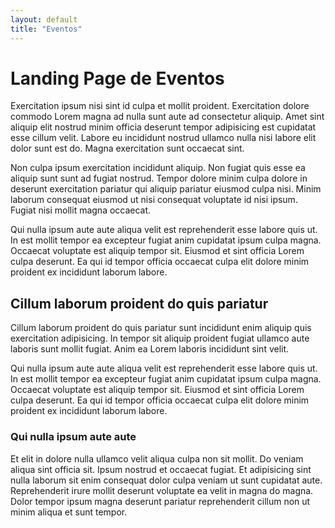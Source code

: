 ```yaml
---
layout: default
title: "Eventos"
---
```


# Landing Page de Eventos

Exercitation ipsum nisi sint id culpa et mollit proident. Exercitation dolore commodo Lorem magna ad nulla sunt aute ad consectetur aliquip. Amet sint aliquip elit nostrud minim officia deserunt tempor adipisicing est cupidatat esse cillum velit. Labore eu incididunt nostrud ullamco nulla nisi labore elit dolor sunt est do. Magna exercitation sunt occaecat sint.

Non culpa ipsum exercitation incididunt aliquip. Non fugiat quis esse ea aliquip sunt sunt ad fugiat nostrud. Tempor dolore minim culpa dolore in deserunt exercitation pariatur qui aliquip pariatur eiusmod culpa nisi. Minim laborum consequat eiusmod ut nisi consequat voluptate id nisi ipsum. Fugiat nisi mollit magna occaecat.

Qui nulla ipsum aute aute aliqua velit est reprehenderit esse labore quis ut. In est mollit tempor ea excepteur fugiat anim cupidatat ipsum culpa magna. Occaecat voluptate est aliquip tempor sit. Eiusmod et sint officia Lorem culpa deserunt. Ea qui id tempor officia occaecat culpa elit dolore minim proident ex incididunt laborum labore.

## Cillum laborum proident do quis pariatur

Cillum laborum proident do quis pariatur sunt incididunt enim aliquip quis exercitation adipisicing. In tempor sit aliquip proident fugiat ullamco aute laboris sunt mollit fugiat. Anim ea Lorem laboris incididunt sint velit.

Qui nulla ipsum aute aute aliqua velit est reprehenderit esse labore quis ut. In est mollit tempor ea excepteur fugiat anim cupidatat ipsum culpa magna. Occaecat voluptate est aliquip tempor sit. Eiusmod et sint officia Lorem culpa deserunt. Ea qui id tempor officia occaecat culpa elit dolore minim proident ex incididunt laborum labore.

### Qui nulla ipsum aute aute

Et elit in dolore nulla ullamco velit aliqua culpa non sit mollit. Do veniam aliqua sint officia sit. Ipsum nostrud et occaecat fugiat. Et adipisicing sint nulla laborum sit enim consequat dolor culpa veniam ut sunt cupidatat aute. Reprehenderit irure mollit deserunt voluptate ea velit in magna do magna. Dolor tempor ipsum magna deserunt pariatur reprehenderit cillum non ut minim aliqua et sunt tempor.
